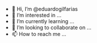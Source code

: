 - 👋 Hi, I’m @eduardogilfarias
- 👀 I’m interested in ...
- 🌱 I’m currently learning ...
- 💞️ I’m looking to collaborate on ...
- 📫 How to reach me ...

<!---
eduardogilfarias/eduardogilfarias is a ✨ special ✨ repository because its `README.md` (this file) appears on your GitHub profile.
You can click the Preview link to take a look at your changes.
--->
